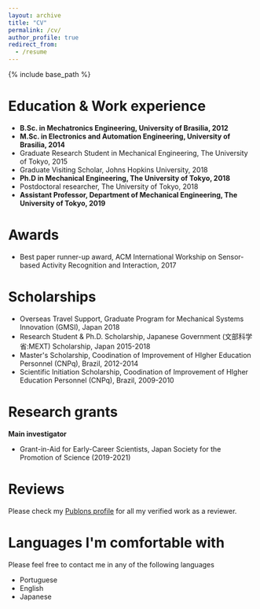 ```yaml
---
layout: archive
title: "CV"
permalink: /cv/
author_profile: true
redirect_from:
  - /resume
---
```


{% include base_path %}

Education & Work experience
======
* **B.Sc. in Mechatronics Engineering, University of Brasilia, 2012**
* **M.Sc. in Electronics and Automation Engineering, University of Brasilia, 2014**
* Graduate Research Student in Mechanical Engineering, The University of Tokyo, 2015
* Graduate Visiting Scholar, Johns Hopkins University, 2018
* **Ph.D in Mechanical Engineering, The University of Tokyo, 2018**
* Postdoctoral researcher, The University of Tokyo, 2018
* **Assistant Professor, Department of Mechanical Engineering, The University of Tokyo, 2019**

Awards
=====
* Best paper runner-up award, ACM International Workship on Sensor-based Activity Recognition and Interaction, 2017

Scholarships 
======
* Overseas Travel Support, Graduate Program for Mechanical Systems Innovation (GMSI), Japan 2018
* Research Student & Ph.D. Scholarship, Japanese Government (文部科学省:MEXT) Scholarship, Japan 2015-2018
* Master's Scholarship, Coodination of Improvement of HIgher Education Personnel (CNPq), Brazil, 2012-2014
* Scientific Initiation Scholarship, Coodination of Improvement of HIgher Education Personnel (CNPq), Brazil, 2009-2010

Research grants
======
**Main investigator**
* Grant-in-Aid for Early-Career Scientists, Japan Society for the Promotion of Science (2019-2021)

Reviews
======
Please check my [Publons profile](https://publons.com/researcher/1488056/murilo-marques-marinho/) for all my verified work as a reviewer.

Languages I'm comfortable with
======
Please feel free to contact me in any of the following languages
* Portuguese
* English
* Japanese
